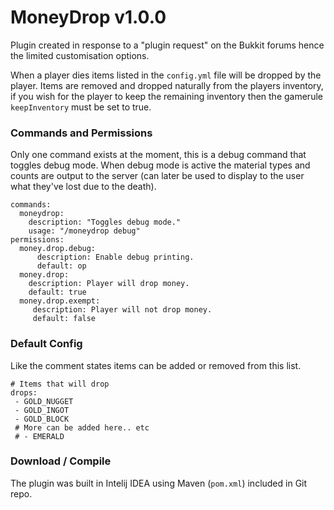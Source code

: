 MoneyDrop v1.0.0
===========

Plugin created in response to a "plugin request" on the Bukkit forums hence the limited customisation options.

When a player dies items listed in the `config.yml` file will be dropped by the player. Items are removed and dropped naturally from the players inventory, if you wish for the player to keep the remaining inventory then the gamerule `keepInventory` must be set to true.


### Commands and Permissions

Only one command exists at the moment, this is a debug command that toggles debug mode. When debug mode is active the material types and counts are output to the server (can later be used to display to the user what they've lost due to the death).

```
commands:
  moneydrop:
    description: "Toggles debug mode."
    usage: "/moneydrop debug"
permissions:
  money.drop.debug:
      description: Enable debug printing.
      default: op
  money.drop:
    description: Player will drop money.
    default: true
  money.drop.exempt:
     description: Player will not drop money.
     default: false
```

### Default Config

Like the comment states items can be added or removed from this list.

```
# Items that will drop
drops:
 - GOLD_NUGGET
 - GOLD_INGOT
 - GOLD_BLOCK
 # More can be added here.. etc
 # - EMERALD
```

### Download / Compile

The plugin was built in Intelij IDEA using Maven (`pom.xml`) included in Git repo.
